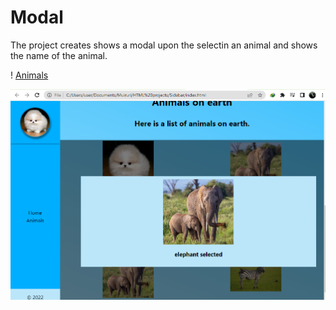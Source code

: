 # Modal

The project creates shows a modal upon the selectin an animal and shows the name of the animal.

! [Animals](./Images/animals.png)

![Modal](./Images/modal.png)
